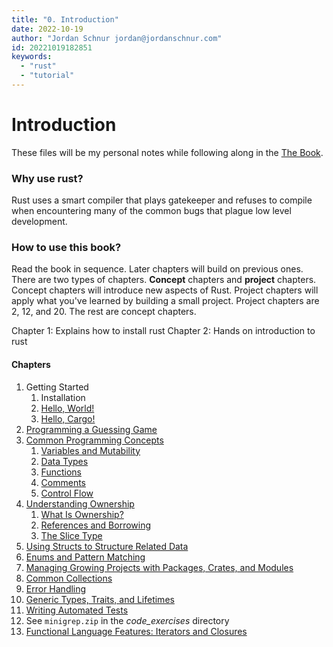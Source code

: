 ```yaml
---
title: "0. Introduction"
date: 2022-10-19
author: "Jordan Schnur jordan@jordanschnur.com"
id: 20221019182851
keywords:
  - "rust"
  - "tutorial"
---
```


# Introduction
These files will be my personal notes while following along in the [The Book](https://doc.rust-lang.org/book/).

### Why use rust?
Rust uses a smart compiler that plays gatekeeper and refuses to compile when encountering many of the common bugs that plague low level development. 

### How to use this book?
Read the book in sequence. Later chapters will build on previous ones. 
There are two types of chapters. **Concept** chapters and **project** chapters. Concept chapters will introduce new aspects of Rust. Project chapters will apply what you've learned by building a small project. Project chapters are 2, 12, and 20. The rest are concept chapters.


Chapter 1: Explains how to install rust
Chapter 2: Hands on introduction to rust

#### Chapters
1. Getting Started
	1. Installation
	2. [Hello, World!](20221019184420.md)
	3. [Hello, Cargo!](20221019185436.md)
2. [Programming a Guessing Game](20221019191447.md)
3. [Common Programming Concepts](20221019205018.md)
	1. [Variables and Mutability](20221019205739.md)
	2. [Data Types](20221019212151.md)
	3. [Functions](20221019214510.md)
	4. [Comments](20221019220221.md)
	5. [Control Flow](20221019220319.md)
4. [Understanding Ownership](20221019221720.md)
	1. [What Is Ownership?](20221019221858.md)
	2. [References and Borrowing](20221020195035.md)
	3. [The Slice Type](20221021164744.md)
5. [Using Structs to Structure Related Data](20221115181348.md)
6. [Enums and Pattern Matching](20221123141910.md)
7. [Managing Growing Projects with Packages, Crates, and Modules](20221123220108.md)
8. [Common Collections](20221123231002.md)
9. [Error Handling](20221124135948.md)
10. [Generic Types, Traits, and Lifetimes](20221124151552.md)
11. [Writing Automated Tests](20221125151804.md)
12. See `minigrep.zip` in the _code_exercises_ directory
13. [Functional Language Features: Iterators and Closures](20221223172639.md)